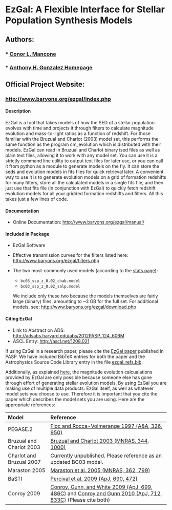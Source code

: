 # EzGal: A Flexible Interface for Stellar Population Synthesis Models


## Authors: 
### * [Conor L. Mancone](http://www.mancone.net/)
### * [Anthony H. Gonzalez Homepage](http://www.astro.ufl.edu/~anthonyhg/)

## Official Project Website:
### http://www.baryons.org/ezgal/index.php



#### Description

EzGal is a tool that takes models of how the SED of a stellar population evolves with time and projects it through filters to calculate magnitude evolution and mass-to-light ratios as a function of redshift. For those familiar with the Bruzual and Charlot (2003) model set, this performs the same function as the program cm_evolution which is distributed with their models. EzGal can read in Bruzual and Charlot binary ised files as well as plain text files, allowing it to work with any model set. You can use it is a strictly command line utility to output text files for later use, or you can call it from python as a module to generate models on the fly. It can store the seds and evolution models in fits files for quick retrieval later. A convenient way to use it is to generate evolution models on a grid of formation redshifts for many filters, store all the calculated models in a single fits file, and then just use that fits file (in conjunction with EzGal) to quickly fetch redshift evolution models for all your gridded formation redshifts and filters. All this takes just a few lines of code.


#### Documentation

* Online Documentation:  http://www.baryons.org/ezgal/manual/



#### Included in Package

* EzGal Software
* Effective transmission curves for the filters listed here: http://www.baryons.org/ezgal/filters.php
* The two most-commonly used models (according to the [stats page](http://www.baryons.org/ezgal/stats.php#year)):
  - `bc03_ssp_z_0.02_chab.model`
  - `bc03_ssp_z_0.02_salp.model`

  We include only these two because the models themselves are fairly large (binary) files, amounting to ~3 GB for the full set. For additional models, see: http://www.baryons.org/ezgal/download.php



#### Citing EzGal

* Link to Abstract on ADS:  http://adsabs.harvard.edu/abs/2012PASP..124..606M
* ASCL Entry:  http://ascl.net/1208.021


If using EzGal in a research paper, please cite the [EzGal paper](http://adsabs.harvard.edu/abs/2012PASP..124..606M) published in PASP. We have included BibTeX entries for both the paper and the Astrophysics Source Code Library entry in the file [ezgal_refs.bib](https://github.com/dpgettings/ezgal/blob/master/ezgal_refs.bib).

Additionally, as explained [here](http://www.baryons.org/ezgal/download.php#citing), the magnitude evolution calcualations provided by EzGal are only possible because someone else has gone through effort of generating stellar evolution models. By using EzGal you are making use of multiple data products: EzGal itself, as well as whatever model sets you choose to use. Therefore it is important that you cite the paper which describes the model sets you are using. Here are the appropriate references:

Model                    | Reference
:------------------------ | :------------------------------------------------------------------------------------------------------------------
PÉGASE.2                 | [Fioc and Rocca-Volmerange 1997 (A&A, 326, 950)](http://adsabs.harvard.edu/abs/1997A%26A...326..950F)           
Bruzual and Charlot 2003 | [Bruzual and Charlot 2003 (MNRAS, 344, 1000)](http://adsabs.harvard.edu/abs/2003MNRAS.344.1000B)                
Charlot and Bruzual 2007 | Currently unpublished.  Please reference as an updated BC03 model.                                                
Maraston 2005            | [Maraston et al. 2005 (MNRAS, 362, 799)](http://adsabs.harvard.edu/abs/2005MNRAS.362..799M)                     
BaSTI                    | [Percival et al. 2009 (ApJ, 690, 472)](http://adsabs.harvard.edu/abs/2009ApJ...690..427P)                       
Conroy 2009              | [Conroy, Gunn, and White 2009 (ApJ, 699, 486C)](http://adsabs.harvard.edu/abs/2009ApJ...699..486C) and [Conroy and Gunn 2010 (ApJ, 712, 833C)](http://adsabs.harvard.edu/abs/2010ApJ...712..833C)  (Please cite both)


